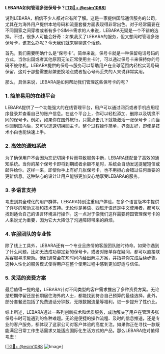 **LEBARA如何管理多张保号卡？[[TG💪+ @esim1088](https://t.me/s/esim1088)]**

说到LEBARA，相信不少人都对它有所了解。这是一家提供国际通信服务的公司，尤其在为海外用户提供本地号码和流量套餐方面表现得非常出色。对于经常需要在不同国家之间穿梭或者有多个SIM卡需求的人来说，LEBARA无疑是一个不错的选择。不过，很多人可能会好奇：如果我买了LEBARA的服务，但又想同时管理多张保号卡，该怎么办呢？今天我们就来聊聊这个话题。

首先，我们需要明确什么是“保号卡”。简单来说，保号卡就是一种保留电话号码的方式。当你出国或者其他原因无法正常使用主卡时，可以通过保号卡来保持你的号码不被停机。LEBARA提供的保号卡服务可以帮助用户在全球范围内轻松实现号码保留，这对于那些需要频繁更换地点或者担心号码丢失的人来说非常实用。

那么，具体来说，LEBARA是如何帮助我们管理这些保号卡的呢？

### **1. 简单易用的在线平台**
LEBARA提供了一个功能强大的在线管理平台，用户可以通过网页或者手机应用程序登录并查看自己的账户信息。在这个平台上，你可以轻松添加、删除以及切换不同的保号卡。例如，如果你在国外旅行，只需点击几下就能激活一张保号卡；而当你回到国内后，又可以迅速切换回主卡。整个过程操作简单，界面友好，即使是技术小白也能快速上手。

### **2. 高效的通知系统**
为了确保用户不会因为忘记切换卡片而导致服务中断，LEBARA还配备了高效的通知系统。当你的某个保号卡即将到期或者余额不足时，系统会自动发送提醒短信或邮件给你。这样一来，即使你手上有好几张保号卡，也不用担心会错过任何重要的更新信息。这种贴心的设计让用户能够更加安心地享受LEBARA的服务。

### **3. 多语言支持**
考虑到其全球化的用户群体，LEBARA特别注重用户体验，在多个语言版本中提供了详尽的帮助文档和技术支持。无论你是英语、西班牙语还是中文使用者，都可以找到适合自己的语言环境进行操作。这一点对于像我们这样需要跨国管理保号卡的人来说尤为重要，因为它大大降低了沟通障碍带来的麻烦。

### **4. 客服团队的专业性**
除了线上工具外，LEBARA还有一个专业且热情的客服团队随时待命。如果你遇到了什么问题，比如无法成功绑定新的保号卡，或者对账单存在疑问，都可以直接联系客服寻求帮助。他们通常会在短时间内给出解决方案，并指导你完成后续步骤。这种人性化的服务模式使得用户在整个使用过程中感到更加舒适与信任。

### **5. 灵活的资费方案**
最后值得一提的是，LEBARA针对不同类型的客户需求推出了多种资费方案。无论是短期停留还是长期居住海外的人士，都能找到符合自己预算的最佳选择。此外，部分套餐还包括了免费通话分钟数、无限数据流量等福利，进一步提升了性价比。

综上所述，LEBARA通过一系列创新技术和优质服务，成功解决了用户在管理多张保号卡时可能遇到的各种难题。无论是便捷的操作流程、及时的信息推送，还是专业的客户服务，都体现了这家公司对客户体验的高度关注。如果你正在寻找一款既能满足日常工作生活需求又能适应国际化生活方式的产品，那么LEBARA绝对值得考虑！

[[TG💪+ @esim1088](https://t.me/s/esim1088) ![Image](https://i.postimg.cc/4NQfJmqS/Snipaste-2025-05-13-00-14-12.png)]